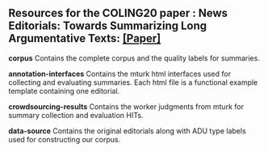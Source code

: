 ## Resources for the COLING20 paper : **News Editorials: Towards Summarizing Long Argumentative Texts**: [[Paper]](https://webis.de/downloads/publications/papers/stein_2020z.pdf)

**corpus**
Contains the complete corpus and the quality labels for summaries.

**annotation-interfaces** Contains the mturk html interfaces used for collecting and evaluating summaries. Each html file is a functional example template containing one editorial.

**crowdsourcing-results** Contains the worker judgments from mturk for summary collection and evaluation HITs.

**data-source** Contains the original editorials along with ADU type labels used for constructing our corpus.

